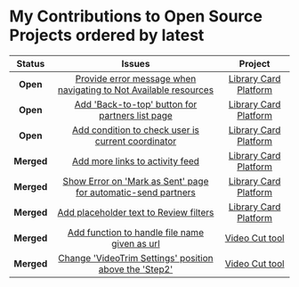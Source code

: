 # My Contributions to Open Source Projects ordered by latest

| Status     | Issues | Project |
| :---------:  | :------: | :-------: |
| **Open** | [Provide error message when navigating to Not Available resources](https://github.com/WikipediaLibrary/TWLight/pull/427) | [Library Card Platform](https://github.com/WikipediaLibrary/TWLight) |
| **Open** | [Add 'Back-to-top' button for partners list page](https://github.com/WikipediaLibrary/TWLight/pull/410) | [Library Card Platform](https://github.com/WikipediaLibrary/TWLight) |
| **Open** | [Add condition to check user is current coordinator](https://github.com/WikipediaLibrary/TWLight/pull/406) | [Library Card Platform](https://github.com/WikipediaLibrary/TWLight) |
| **Merged** | [Add more links to activity feed](https://github.com/WikipediaLibrary/TWLight/pull/414) | [Library Card Platform](https://github.com/WikipediaLibrary/TWLight) | 
| **Merged** | [Show Error on 'Mark as Sent' page for automatic-send partners](https://github.com/WikipediaLibrary/TWLight/pull/405) | [Library Card Platform](https://github.com/WikipediaLibrary/TWLight) |
| **Merged** | [Add placeholder text to Review filters](https://github.com/WikipediaLibrary/TWLight/pull/404) | [Library Card Platform](https://github.com/WikipediaLibrary/TWLight) |
| **Merged** | [Add function to handle file name given as url](https://gerrit.wikimedia.org/r/c/labs/tools/VideoCutTool/+/573354) | [Video Cut tool](https://github.com/gopavasanth/video-cut-tool) |
| **Merged** | [Change 'VideoTrim Settings' position above the 'Step2'](https://gerrit.wikimedia.org/r/c/labs/tools/VideoCutTool/+/569217) | [Video Cut tool](https://github.com/gopavasanth/video-cut-tool) |

